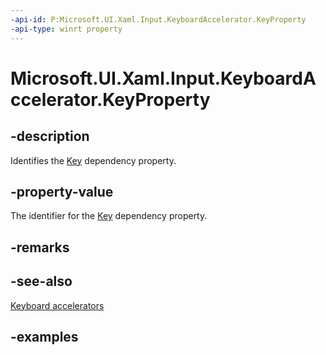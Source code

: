 ```yaml
---
-api-id: P:Microsoft.UI.Xaml.Input.KeyboardAccelerator.KeyProperty
-api-type: winrt property
---
```


<!-- Property syntax.
public DependencyProperty KeyProperty { get; }
-->

# Microsoft.UI.Xaml.Input.KeyboardAccelerator.KeyProperty

## -description
Identifies the [Key](keyboardaccelerator_key.md) dependency property.

## -property-value
The identifier for the [Key](keyboardaccelerator_key.md) dependency property.

## -remarks

## -see-also
[Keyboard accelerators](/windows/apps/design/input/keyboard-accelerators)

## -examples


